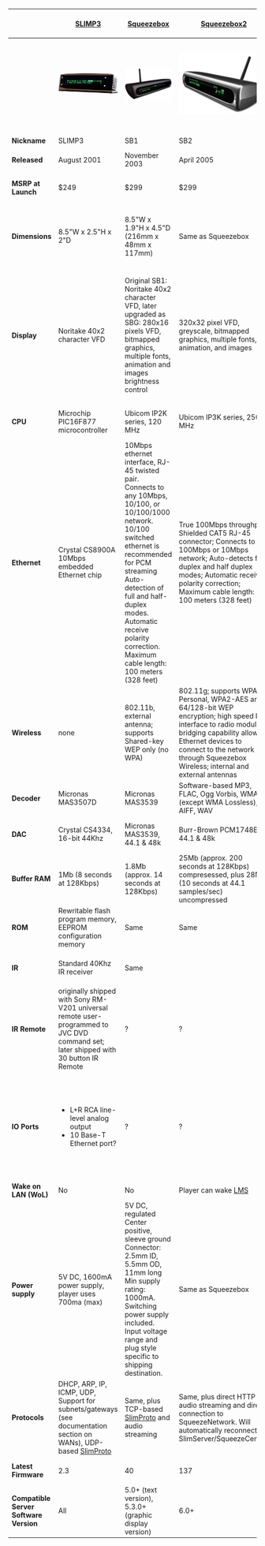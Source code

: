 | &nbsp; | **[SLIMP3](SLIMP3.md)** | **[Squeezebox](squeezebox1.md)** | **[Squeezebox2](squeezebox2.md)** | **[Squeezebox v3/Squeezebox Classic](squeezebox-classic.md)** | **[Transporter](transporter.md)** | **[Squeezebox Receiver](squeezebox-receiver.md)** | **[Squeezebox Controller](squeezebox-controller.md)** | **[Squeezebox Boom](squeezebox-boom.md)** | **[Squeezebox Radio](squeezebox-radio.md)** | **[Squeezebox Touch](squeezebox-touch.md)** |
| --- | --- | ---  | --- | --- | --- | --- | --- | --- | --- | --- |
| &nbsp; | ![SLIMP3](assets/slimp3_200.jpg) | ![Squeezebox](assets/sb_black_200.jpg) | ![Squeezebox2](assets/sb2_plat_200.jpg) | ![Squeezebox Classic](assets/sb3_hero_200.jpg) | ![Transporter](assets/transporter-black-front-200.jpg) | ![Receiver](assets/receiver_hero_200.jpg) | ![Controller](assets/controller_200.jpg) | ![SB Boom](assets/boom_200.jpg) | ![SB Radio](assets/sb_radio.jpg) | ![SB Touch](assets/sb_touch.jpg) |
| **Nickname** | SLIMP3 | SB1 | SB2 | SB3 | TP or TR | SBR | SBC | SBB or Boom | SB Radio or Radio | SB Touch or Touch |
| **Released** | August 2001 | November 2003 | April 2005 | November 2005 | July 2006 | March 2008 | March 2008 | August 2008 | September 2009 | April 2010 |
| **MSRP at Launch** | $249 | $299 | $299 | $249 | $1999 | $149 ($399 with Controller as Duet) | $299 ($399 with receiver as Duet) | $299 | $199 | $299 |
| **Dimensions** | 8.5"W x 2.5"H x 2"D | 8.5"W x 1.9"H x 4.5"D (216mm x 48mm x 117mm) | Same as Squeezebox | 7.6"W x 3.7"H x 3.1"D (192mm x 93mm x 80mm) including stand | 17"W x 3"H x 12.25"D (433mm x 72mm x 311mm), optional rack mount kit | L: 156mm x W: 106mm (w/o connectors); 112.5mm (w/connectors) x H: 29.25mm | L: 156.2mm x W: 50.8mm x H: 18.8mm | L: 79mm x W: 330mm x H: 127mm | L: 90mm X W: 220mm X H: 130mm | L: 80mm X W: 150mm X H: 100mm including stand |
| **Display** | Noritake 40x2 character VFD | Original SB1: Noritake 40x2 character VFD, later upgraded as SBG: 280x16 pixels VFD, bitmapped graphics, multiple fonts, animation and images brightness control | 320x32 pixel VFD, greyscale, bitmapped graphics, multiple fonts, animation, and images | Same as Squeezebox2, except color is aqua-blue rather than green. (The display itself is green, but while Squeezebox2 uses a gray lens, the Squeezebox v3 lens is slightly purple, resulting in an aqua color.) | Dual 320x32 displays, aqua color | None | 2.4" color LCD, 16bpp, 240x320 portrait | 160x32 pixel VFD, greyscale, bitmapped graphics, multiple fonts, animation, and images | 2.4" color LCD, 16bpp, 240x320 landscape | 4.3" color LCD capacitive touchscreen, 24bpp, 480x272 landscape |
| **CPU** | Microchip PIC16F877 microcontroller | Ubicom IP2K series, 120 MHz | Ubicom IP3K series, 250 MHz | Same as Squeezebox2 | IP3K at 325 MHz | Same as Squeezebox2 | Samsung S3C2412 200 MHz ARM926EJ | Same as Squeezebox2 | Freescale i.MX25 400 MHz ARM926EJ | Freescale i.MX35 533 MHz ARM11 |
| **Ethernet** | Crystal CS8900A 10Mbps embedded Ethernet chip | 10Mbps ethernet interface, RJ-45 twisted pair. Connects to any 10Mbps, 10/100, or 10/100/1000 network. 10/100 switched ethernet is recommended for PCM streaming Auto-detection of full and half-duplex modes. Automatic receive polarity correction. Maximum cable length: 100 meters (328 feet) | True 100Mbps throughput; Shielded CAT5 RJ-45 connector; Connects to any 100Mbps or 10Mbps network; Auto-detects full duplex and half duplex modes; Automatic receive polarity correction; Maximum cable length: 100 meters (328 feet) | Same as Squeezebox2 | Same as Squeezebox2 | Same as Squeezebox2 + Auto Uplink (Auto MDIX) | None | Same as Squeezebox2 + Auto Uplink (Auto MDIX) | Same as Squeezebox2 + Auto Uplink (Auto MDIX) | Same as Squeezebox2 + Auto Uplink (Auto MDIX) |
| **Wireless** | none | 802.11b, external antenna; supports Shared-key WEP only (no WPA) | 802.11g; supports WPA Personal, WPA2-AES and 64/128-bit WEP encryption; high speed PCI interface to radio module; bridging capability allows Ethernet devices to connect to the network through Squeezebox Wireless; internal and external antennas | Same as Squeezebox2, except dual internal antennas rather than internal and external | Same as Squeezebox2, except large dual external antennas | Same as Squeezebox v3 | 802.11g with internal antenna | Same as Squeezebox v3 | Same as Squeezebox v3 | Same as Squeezebox v3 |
| **Decoder** | Micronas MAS3507D | Micronas MAS3539 | Software-based MP3, FLAC, Ogg Vorbis, WMA (except WMA Lossless), AIFF, WAV | Same as Squeezebox2 | Same as Squeezebox2 but with faster CPU | Same as Squeezebox2 | Software-based decoders | Same as Squeezebox2 | Software-based decoders | Software-based decoders |
| **DAC** | Crystal CS4334, 16-bit 44Khz | Micronas MAS3539, 44.1 & 48k | Burr-Brown PCM1748E, 44.1 & 48k | Same as Squeezebox2 | AKM4396, 44.1k, 48k & 96k | Wolfson® 24-bit WM8501,<br />44.1kHz & 48kHz | Wolfson® WM8750 | Texas Instruments TAS3204 | Texas Instruments TLV320AIC3104 | AKM4420, 44.1k, 48k & 96k |
| **Buffer RAM** | 1Mb (8 seconds at 128Kbps) | 1.8Mb (approx. 14 seconds at 128Kbps) | 25Mb (approx. 200 seconds at 128Kbps) compresessed, plus 28Mb (10 seconds at 44.1 samples/sec) uncompressed | Same as Squeezebox2 | Same as Squeezebox2 | Same as Squeezebox2 | 64MB Mobile SDRAM | Same as Squeezebox2 | 64MB 16-bit bus DDR2 | 128MB 32-bit bus DDR2 |
| **ROM** | Rewritable flash program memory, EEPROM configuration memory | Same | Same | Same | Same | Same | 64MB NAND flash | Same as Squeezebox2 | 128MB NAND flash | 128MB NAND flash |
| **IR** | Standard 40Khz IR receiver | Same |  | Same, plus [Same as Squeezebox2 | Same as Squeezebox2, dedicated IR in/out jacks | None | Built-in IR LED | Standard 40Khz IR receiver | Standard 40Khz IR receiver | Same as Squeezebox2](IRBlasterIR-blasting]] through [GeekHole]%28GeekHole.md%29.md) |
| **IR Remote** | originally shipped with Sony RM-V201 universal remote user-programmed to JVC DVD command set; later shipped with 30 button IR Remote | ? | ? | 30 button IR Remote Included | 31 button IR Remote Included | None (Advanced WiFi Controller included with Duet) | Advanced WiFi Controller | Basic 10 button IR Remote Included | Optional 10 button IR Remote | IR Remote Included |
| **IO Ports** | <ul><li>L+R RCA line-level analog output</li><li>10 Base-T Ethernet port?</li></ul> | ? | ? | ? | ? | ? |  | <ul><li>10/100Base-T Ethernet port</li><li>Line-in via 3.5 mm stereo jack</li><li>Headphone/Subwoofer out via 3.5 mm connector</li></ul> | <ul><li>10/100Base-T Ethernet port</li><li>Line-in via 3.5 mm stereo jack</li><li>3.5 mm stereo headphone jack (side mounted)</li></ul> | ? |
| **Wake on LAN (WoL)** | No | No | Player can wake [LMS](../reference/logitech-media-server.md) | Same as Squeezebox2 | Same as Squeezebox2 | N/A | Yes | Yes | Yes | Yes |
| **Power supply** | 5V DC, 1600mA power supply, player uses 700ma (max) | 5V DC, regulated Center positive, sleeve ground Connector: 2.5mm ID, 5.5mm OD, 11mm long Min supply rating: 1000mA. Switching power supply included. Input voltage range and plug style specific to shipping destination. | Same as Squeezebox | Same as Squeezebox2 | Built-in super-linear power supplies, auto ranging 100-240VAC | 9V DC, regulated, center positive, sleeve ground. Connector: 1.05mm ID, 3.5mm OD, 7mm long. Min supply rating: 550mA | 1250mA Li-Ion battery, 2A switching power supply, wired charging station | 12V DC, 2500mA power supply | 18V DC, 1A, optional battery pack available | 5V DC, 3A |
| **Protocols** | DHCP, ARP, IP, ICMP, UDP, Support for subnets/gateways (see documentation section on WANs), UDP-based [SlimProto](../reference/slimproto-protocol.md) | Same, plus TCP-based [SlimProto](../reference/slimproto-protocol.md) and audio streaming | Same, plus direct HTTP audio streaming and direct connection to SqueezeNetwork. Will automatically reconnect to SlimServer/SqueezeCenter. | Same as Squeezebox2 | Same as Squeezebox2 | Same as Squeezebox2 | TCP, UDP, ARP, ICMP, HTTP, DNS, DHCP, Comet | Same as Squeezebox2 | TCP, UDP, ARP, ICMP, HTTP, DNS, DHCP, Comet | TCP, UDP, ARP, ICMP, HTTP, DNS, DHCP, Comet |
| **Latest Firmware** | 2.3 | 40 | 137 | 137 | 87 | 77 | SqueezeOS 7.7.0 (Build r9546) | 57 | SqueezeOS 7.7.0 (Build r9546) | SqueezeOS 7.7.0 (Build r9550) |
| **Compatible Server Software Version** | All | 5.0+ (text version), 5.3.0+ (graphic display version) | 6.0+ | 6.0+ | 6.5.0+ | 7.0+ | 7.0+ | 7.2+ | 7.4+ | 7.5+ |
